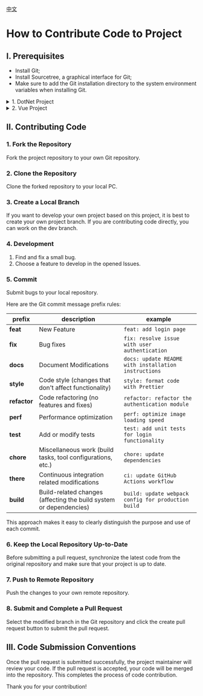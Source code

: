 [中文](CONTRIBUTING_cn.md)

# How to Contribute Code to Project

## I. Prerequisites

- Install Git;
- Install Sourcetree, a graphical interface for Git;
- Make sure to add the Git installation directory to the system environment variables when installing Git.

<details>
<summary>1. DotNet Project</summary>

To begin with, you should install Visual Studio 2022 and the CodeMaid extension plugin, which can automatically format your code. If you are developing new features, it is highly recommended that you add a file header, as this will be of great benefit when modifying code files later on or working on collaborative projects. Here is an example of what this header could look like:

```csharp
#region <<Copyright and Version>>

// ----------------------------------------------------------------
// Copyright ©2024 ZhaiFanhua All Rights Reserved.
// Licensed under the MIT License. See LICENSE in the project root for license information.
// FileName:ChatHub
// Guid:ee669dee-30c7-4d21-8eb4-f24d8dc0f44c
// Author:zhaifanhua
// Email:me@zhaifanhua.com
// CreatedTime:2024-04-16 上午 03:59:25
// ----------------------------------------------------------------

#endregion <<Copyright and Version>>
```

Now, let's talk about how to create and modify default templates.

#### 1. Creating a New Template File

> Note: The environment I am using is Visual Studio 2022. The following templates are suitable for C#10 new syntax. For old syntax and old versions, similar methods can be used to modify them.

Create the following three files in an empty directory:

Class.cs

```csharp
#region <<Copyright and Version>>

// ----------------------------------------------------------------
// Copyright ©$year$ ZhaiFanhua All Rights Reserved.
// Licensed under the MIT License. See LICENSE in the project root for license information.
// FileName:$safeitemname$
// Guid:$guid1$
// Author:$username$
// Email:me@zhaifanhua.com
// CreateTime:$time$
// ----------------------------------------------------------------

#endregion <<Copyright and Version>>

namespace $rootnamespace$;

/// <summary>
/// $safeitemrootname$
/// </summary>
public class $safeitemrootname$
{
}
```

Controller.cs `Here, only ApiController is used.`

```csharp
#region <<Copyright and Version>>

// ----------------------------------------------------------------
// Copyright ©$year$ ZhaiFanhua All Rights Reserved.
// Licensed under the MIT License. See LICENSE in the project root for license information.
// FileName:$safeitemname$
// Guid:$guid1$
// Author:$username$
// Email:me@zhaifanhua.com
// CreateTime:$time$
// ----------------------------------------------------------------

#endregion <<Copyright and Version>>

using Microsoft.AspNetCore.Http;
using Microsoft.AspNetCore.Mvc;

namespace $rootnamespace$;

/// <summary>
/// $safeitemrootname$
/// </summary>
[Route("api/[controller]")]
[ApiController]
public class $safeitemname$ : ControllerBase
{
}
```

Interface.cs

```csharp
#region <<Copyright and Version>>

// ----------------------------------------------------------------
// Copyright ©$year$ ZhaiFanhua All Rights Reserved.
// Licensed under the MIT License. See LICENSE in the project root for license information.
// FileName:$safeitemname$
// Guid:$guid1$
// Author:$username$
// Email:me@zhaifanhua.com
// CreateTime:$time$
// ----------------------------------------------------------------

#endregion <<Copyright and Version>>

namespace $rootnamespace$;

/// <summary>
/// $safeitemrootname$
/// </summary>
public interface $safeitemrootname$
{
}
```

#### 2. Finding the Template Directory and Copying Files

For example, if you have installed Visual Studio 2022 in the C drive, the corresponding template directory would be:

Class

> C:\Program Files\Microsoft Visual Studio\2022\Community\Common7\IDE\ItemTemplates\CSharp\Code\2052\Class
> C:\Program Files\Microsoft Visual Studio\2022\Community\Common7\IDE\ItemTemplates\AspNetCore\Code\1033\Class

Interface

> C:\Program Files\Microsoft Visual Studio\2022\Community\Common7\IDE\ItemTemplates\CSharp\Code\2052\Interface
> C:\Program Files\Microsoft Visual Studio\2022\Community\Common7\IDE\ItemTemplates\AspNetCore\Code\1033\Interface

Controller

> C:\Program Files\Microsoft Visual Studio\2022\Community\Common7\IDE\ItemTemplates\AspNetCore\Web\ASP.NET\1033\WebApiEmptyController

</details>

<details>
<summary>2. Vue Project</summary>

Firstly, you should install Visual Studio Code and the Prettier - Code formatter extension plugin, which can automatically format your code.

</details>

## II. Contributing Code

### 1. Fork the Repository

Fork the project repository to your own Git repository.

### 2. Clone the Repository

Clone the forked repository to your local PC.

### 3. Create a Local Branch

If you want to develop your own project based on this project, it is best to create your own project branch. If you are contributing code directly, you can work on the dev branch.

### 4. Development

1. Find and fix a small bug.
2. Choose a feature to develop in the opened Issues.

### 5. Commit

Submit bugs to your local repository.

Here are the Git commit message prefix rules:

| prefix | description | example |
| --- | --- | --- |
| **feat** | New Feature | `feat: add login page` |
| **fix** | Bug fixes | `fix: resolve issue with user authentication` |
| **docs** | Document Modifications | `docs: update README with installation instructions` |
| **style** | Code style (changes that don't affect functionality) | `style: format code with Prettier` |
| **refactor** | Code refactoring (no features and fixes) | `refactor: refactor the authentication module` |
| **perf** | Performance optimization | `perf: optimize image loading speed` |
| **test** | Add or modify tests | `test: add unit tests for login functionality` |
| **chore** | Miscellaneous work (build tasks, tool configurations, etc.) | `chore: update dependencies` |
| **there** | Continuous integration related modifications | `ci: update GitHub Actions workflow` |
| **build** | Build-related changes (affecting the build system or dependencies) | `build: update webpack config for production build` |

This approach makes it easy to clearly distinguish the purpose and use of each commit.

### 6. Keep the Local Repository Up-to-Date

Before submitting a pull request, synchronize the latest code from the original repository and make sure that your project is up to date.

### 7. Push to Remote Repository

Push the changes to your own remote repository.

### 8. Submit and Complete a Pull Request

Select the modified branch in the Git repository and click the create pull request button to submit the pull request.

## III. Code Submission Conventions

Once the pull request is submitted successfully, the project maintainer will review your code. If the pull request is accepted, your code will be merged into the repository. This completes the process of code contribution.

Thank you for your contribution!
